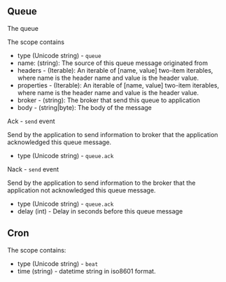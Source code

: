 ## Queue

The queue

The scope contains

- type (Unicode string) - `queue`
- name: (string): The source of this queue message originated from
- headers - (Iterable): An iterable of \[name, value\] two-item iterables, where name is the header name and value is the header value.
- properties - (Iterable): An iterable of \[name, value\] two-item iterables, where name is the header name and value is the header value.
- broker - (string): The broker that send this queue to application
- body - (string|byte): The body of the message

Ack - `send` event

Send by the application to send information to broker that the application acknowledged this queue message.

- type (Unicode string) - `queue.ack`

Nack - `send` event

Send by the application to send information to the broker that the application not acknowledged this queue message.

- type (Unicode string) - `queue.ack`
- delay (int) - Delay in seconds before this queue message

## Cron

The scope contains:

- type (Unicode string) - `beat`
- time (string) - datetime string in iso8601 format.